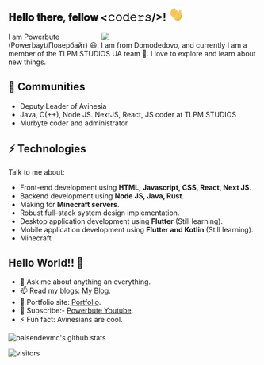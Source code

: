 <h2> 𝐇𝐞𝐥𝐥𝐨 𝐭𝐡𝐞𝐫𝐞, 𝐟𝐞𝐥𝐥𝐨𝐰 <𝚌𝚘𝚍𝚎𝚛𝚜/>! <img src="https://raw.githubusercontent.com/ABSphreak/ABSphreak/master/gifs/Hi.gif" width="30px"></h2>

<img align='right' src='https://visage.surgeplay.com/full/512/8cc11508992e40518fea70cf7e877d70' width='316"'>

I am Powerbute (Powerbayt/Повербайт) 😃. I am from Domodedovo, and currently I am a member of the TLPM STUDIOS UA team 🏫. I love to explore and learn about new things.
## 👯 Communities
* Deputy Leader of Avinesia
* Java, C(++), Node JS. NextJS, React, JS coder at TLPM STUDIOS
* Murbyte coder and administrator
## ⚡ Technologies
Talk to me about:
- Front-end development using **HTML, Javascript, CSS, React, Next JS**.
- Backend development using **Node JS, Java, Rust**.
- Making for **Minecraft servers**.
- Robust full-stack system design implementation.
- Desktop application development using **Flutter** (Still learning).
- Mobile application development using **Flutter and Kotlin** (Still learning).
- Minecraft
## Hello World!! 🤔
- 💬 Ask me about anything an everything.
- 📫 Read my blogs: [My Blog](https://powerbute.murbyte.space).
- 🎯 Portfolio site: [Portfolio](https://powerbute.carrd.co).
- 🔔 Subscribe:- [Powerbute Youtube](https://www.youtube.com/@powerbute).
- ⚡ Fun fact: Avinesians are cool.

![oaisendevmc's github stats](https://github-readme-stats.vercel.app/api?username=paisendevmc&hide=["issues"]&show_icons=true)

![visitors](https://visitor-badge.glitch.me/badge?page_id=paisendevmc.paisendevmc)

